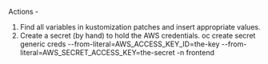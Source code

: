 Actions - 

1. Find all variables in kustomization patches and insert appropriate values.
2. Create a secret (by hand) to hold the AWS credentials.
    oc create secret generic creds --from-literal=AWS_ACCESS_KEY_ID=the-key --from-literal=AWS_SECRET_ACCESS_KEY=the-secret -n frontend
